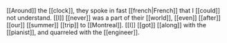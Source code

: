 [[Around]] the [[clock]], they spoke in fast [[french|French]] that I [[could]] not understand. [[I]] [[never]] was a part of their [[world]], [[even]] [[after]] [[our]] [[summer]] [[trip]] to [[Montreal]]. [[I]] [[got]] [[along]] with the [[pianist]], and quarreled with the [[engineer]].